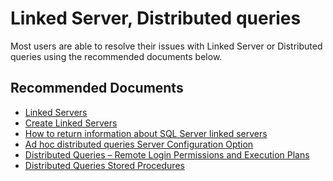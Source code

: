<properties
	pageTitle="Linked Server, Distributed queries"
	description="Linked Server, Distributed queries"
	service="Microsoft.SqlVirtualMachine"
	resource="SqlVirtualMachines"
	ms.author="ujpat,vadeveka,amamun"	
	authors="ujpat,vadeveka,AbdullahMSFT"
	displayOrder=""
	selfHelpType="generic"
	supportTopicIds="32740082"
	resourceTags="windowsSQL"
	productPesIds="14745,16342"
	cloudEnvironments="public,fairfax, usnat, ussec, blackforest, mooncake"
	articleId="ff1d2b08-2e5a-4b83-a708-438b3d5aa225"
	ownershipId="AzureData_AzureSQLVM"
/>

# Linked Server, Distributed queries

Most users are able to resolve their issues with Linked Server or Distributed queries using the recommended documents below.

## **Recommended Documents**

* [Linked Servers](https://docs.microsoft.com/sql/relational-databases/linked-servers/linked-servers-database-engine?view=sql-server-ver15)
* [Create Linked Servers](https://docs.microsoft.com/sql/relational-databases/linked-servers/create-linked-servers-sql-server-database-engine?view=sql-server-ver15)
* [How to return information about SQL Server linked servers](https://support.microsoft.com/help/203638/how-to-return-information-about-sql-server-linked-servers)
* [Ad hoc distributed queries Server Configuration Option](https://docs.microsoft.com/sql/database-engine/configure-windows/ad-hoc-distributed-queries-server-configuration-option?view=sql-server-ver15)
* [Distributed Queries – Remote Login Permissions and Execution Plans](https://techcommunity.microsoft.com/t5/sql-server-support/distributed-queries-8211-remote-login-permissions-and-execution/ba-p/315828)
* [Distributed Queries Stored Procedures](https://docs.microsoft.com/sql/relational-databases/system-stored-procedures/distributed-queries-stored-procedures-transact-sql?view=sql-server-ver15)
